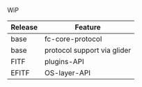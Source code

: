 WiP

| Release | Feature                     |
|---------|-----------------------------|
| base    | fc-core-protocol            |
| base    | protocol support via glider |
| FITF    | plugins-API                 |
| EFITF   | OS-layer-API                |
